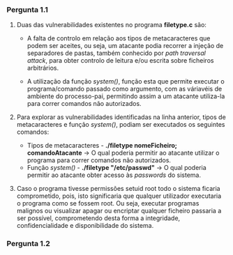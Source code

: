 ### Pergunta 1.1

1. Duas das vulnerabilidades existentes no programa **filetype.c** são:
	* A falta de controlo em relação aos tipos de metacaracteres que podem ser aceites, ou seja, um atacante podia recorrer a injeção de separadores de pastas, também conhecido por *path traversal attack*, para obter controlo de leitura e/ou escrita sobre ficheiros arbitrários.

	* A utilização da função *system()*, função esta que permite executar o programa/comando passado como argumento, com as váriavéis de ambiente do processo-pai, permitindo assim a um atacante utiliza-la para correr comandos não autorizados.


2. Para explorar as vulnerabilidades identificadas na linha anterior, tipos de metacaracteres e função *system()*, podiam ser executados os seguintes comandos: 
	* Tipos de metacaracteres - **./filetype nomeFicheiro; comandoAtacante** -> O qual poderia permitir ao atacante utilizar o programa para correr comandos não autorizados.
  	* Função *system()* - **./filetype "/etc/passwd"** -> O qual poderia permitir ao atacante obter acesso às *passwords* do sistema.
     

3. Caso o programa tivesse permissões setuid root todo o sistema ficaria comprometido, pois, isto significaria que qualquer utilizador executaria o programa como se fossem root. Ou seja, executar programas malignos ou visualizar apagar ou encriptar qualquer ficheiro passaria a ser possível, comprometendo desta forma a integridade, confidencialidade e disponibilidade do sistema.


### Pergunta 1.2
